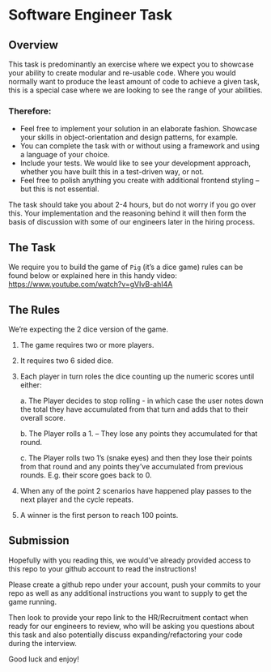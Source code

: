 # Software Engineer Task

## Overview 
This task is predominantly an exercise where we expect you to showcase your ability to create modular and re-usable code. Where you would normally want to produce the least amount of code to achieve a given task, this is a special case where we are looking to see the range of your abilities. 

### Therefore:
- Feel free to implement your solution in an elaborate fashion. Showcase your skills in object-orientation and design patterns, for example.
- You can complete the task with or without using a framework and using a language of your choice. 
- Include your tests. We would like to see your development approach, whether you have built this in a test-driven way, or not.
- Feel free to polish anything you create with additional frontend styling – but this is not essential. 

The task should take you about 2-4 hours, but do not worry if you go over this. Your implementation and the reasoning behind it will then form the basis of discussion with some of our engineers later in the hiring process.

## The Task
We require you to build the game of  `Pig` (it’s a dice game) rules can be found below or explained here in this handy video: https://www.youtube.com/watch?v=gVIvB-ahI4A

## The Rules
We’re expecting the 2 dice version of the game.

1)	The game requires two or more players.

2)	It requires two 6 sided dice.

3)	Each player in turn roles the dice counting up the numeric scores until either:

    a.	The Player decides to stop rolling  - in which case the user notes down the total they have accumulated from that turn and adds that to their overall score.

    b.	The Player rolls a 1. – They lose any points they accumulated for that round.

    c.	The Player rolls two 1’s (snake eyes) and then they lose their points from that round and any points they’ve accumulated from previous rounds. E.g. their score goes back to 0.

4)	When any of the point 2 scenarios have happened play passes to the next player and the cycle repeats.

5)	A winner is the first person to reach 100 points. 

## Submission
Hopefully with you reading this, we would've already provided access to this repo to your github account to read the instructions! 

Please create a github repo under your account, push your commits to your  repo as well as any additional instructions you want to supply to get the game running. 

Then look to provide your repo link to the HR/Recruitment contact when ready for our engineers to review, who will be asking you questions about this task and also potentially discuss expanding/refactoring your code during the interview.

Good luck and enjoy!